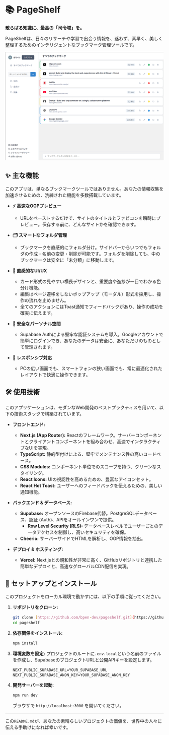 # 📚 PageShelf

**散らばる知識に、最高の「司令塔」を。**

PageShelfは、日々のリサーチや学習で出会う情報を、迷わず、素早く、美しく整理するためのインテリジェントなブックマーク管理ツールです。

![PageShelf Screenshot](public/screenshot1.png) 
## ✨ 主な機能

このアプリは、単なるブックマークツールではありません。あなたの情報収集を加速させるための、洗練された機能を多数搭載しています。

* **⚡️ 高速なOGPプレビュー**
    * URLをペーストするだけで、サイトのタイトルとファビコンを瞬時にプレビュー。保存する前に、どんなサイトかを確認できます。

* **🗂️ スマートなフォルダ管理**
    * ブックマークを直感的にフォルダ分け。サイドバーからいつでもフォルダの作成・名前の変更・削除が可能です。フォルダを削除しても、中のブックマークは安全に「未分類」に移動します。

* **🎨 直感的なUI/UX**
    * カード形式の見やすい横長デザインと、重要度や進捗が一目でわかる色分け機能。
    * 編集はページ遷移をしないポップアップ（モーダル）形式を採用し、操作の流れを止めません。
    * 全てのアクションにはToast通知でフィードバックがあり、操作の成功を確実に伝えます。

* **🔐 安全なパーソナル空間**
    * Supabase Authによる堅牢な認証システムを導入。Googleアカウントで簡単にログインでき、あなたのデータは安全に、あなただけのものとして管理されます。

* **📱 レスポンシブ対応**
    * PCの広い画面でも、スマートフォンの狭い画面でも、常に最適化されたレイアウトで快適に操作できます。

## 🛠️ 使用技術

このアプリケーションは、モダンなWeb開発のベストプラクティスを用いて、以下の技術スタックで構築されています。

* **フロントエンド:**
    * **Next.js (App Router):** Reactのフレームワーク。サーバーコンポーネントとクライアントコンポーネントを組み合わせ、高速でインタラクティブなUIを実現。
    * **TypeScript:** 静的型付けによる、堅牢でメンテナンス性の高いコードベース。
    * **CSS Modules:** コンポーネント単位でのスコープを持つ、クリーンなスタイリング。
    * **React Icons:** UIの視認性を高めるための、豊富なアイコンセット。
    * **React Hot Toast:** ユーザーへのフィードバックを伝えるための、美しい通知機能。

* **バックエンド & データベース:**
    * **Supabase:** オープンソースのFirebase代替。PostgreSQLデータベース、認証 (Auth)、APIをオールインワンで提供。
        * **Row Level Security (RLS):** データベースレベルでユーザーごとのデータアクセスを制御し、高いセキュリティを確保。
    * **Cheerio:** サーバーサイドでHTMLを解析し、OGP情報を抽出。

* **デプロイ & ホスティング:**
    * **Vercel:** Next.jsとの親和性が非常に高く、GitHubリポジトリと連携した簡単なデプロイと、高速なグローバルCDN配信を実現。

## 🚀 セットアップとインストール

このプロジェクトをローカル環境で動かすには、以下の手順に従ってください。

1.  **リポジトリをクローン:**
    ```bash
    git clone [https://github.com/bpen-dev/pageshelf.git](https://github.com/bpen-dev/pageshelf.git)
    cd pageshelf
    ```

2.  **依存関係をインストール:**
    ```bash
    npm install
    ```

3.  **環境変数を設定:**
    プロジェクトのルートに`.env.local`という名前のファイルを作成し、SupabaseのプロジェクトURLと公開APIキーを設定します。
    ```
    NEXT_PUBLIC_SUPABASE_URL=YOUR_SUPABASE_URL
    NEXT_PUBLIC_SUPABASE_ANON_KEY=YOUR_SUPABASE_ANON_KEY
    ```

4.  **開発サーバーを起動:**
    ```bash
    npm run dev
    ```
    ブラウザで `http://localhost:3000` を開いてください。

---

この`README.md`が、あなたの素晴らしいプロジェクトの価値を、世界中の人々に伝える手助けになれば幸いです。